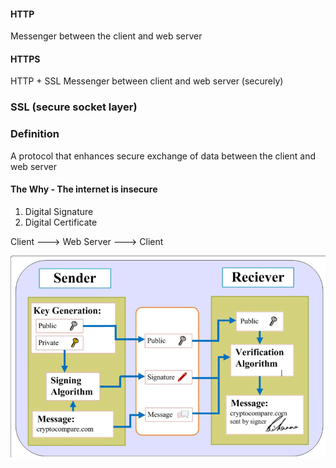 #### HTTP
Messenger between the client and web server

#### HTTPS 
HTTP + SSL
Messenger between client and web server (securely)

### SSL (secure socket layer)

### Definition 
A protocol that enhances secure exchange of data between the client and web server

#### The Why - The internet is insecure
1. Digital Signature
2. Digital Certificate

Client ---> Web Server ---> Client

<img src="../images/digital-signature-diagram.png"/>